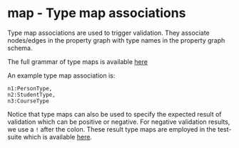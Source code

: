 # map - Type map associations

Type map associations are used to trigger validation. They associate nodes/edges in the property graph with type names in the property graph schema.

The full grammar of type maps is available [here](https://github.com/weso/pgschemapc/blob/main/src/parser/map.rustemo)

An example type map association is:

```
n1:PersonType,
n2:StudentType,
n3:CourseType
```

Notice that type maps can also be used to specify the expected result of validation which can be positive or negative. For negative validation results, we use a `!` after the colon. These result type maps are employed in the test-suite which is available [here](https://github.com/weso/pgschemapc/tree/main/tests).

